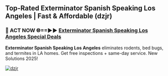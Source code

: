 ## Top-Rated Exterminator Spanish Speaking Los Angeles | Fast & Affordable (dzjr)

<h3>🐜 ACT NOW 🌐==►► <a href="https://tinyurl.com/2dysvsjj" rel="nofollow">Exterminator Spanish Speaking Los Angeles Special Deals</a></h3>

**Exterminator Spanish Speaking Los Angeles** eliminates rodents, bed bugs, and termites in LA homes. Get free inspections + same-day service. New Solutions 2025!

[![dzjr](https://i.imgur.com/JCYaghj.jpeg)](https://tinyurl.com/2dysvsjj)